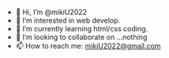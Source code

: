 - 👋 Hi, I’m @mikiU2022
- 👀 I’m interested in web develop.
- 🌱 I’m currently learning html/css coding.
- 💞️ I’m looking to collaborate on ...nothing
- 📫 How to reach me: mikiU2022@gmail.com

<!---
mikiU2022/mikiU2022 is a ✨ special ✨ repository because its `README.md` (this file) appears on your GitHub profile.
You can click the Preview link to take a look at your changes.
--->

